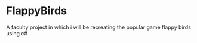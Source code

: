 # FlappyBirds
A faculty project in which i will be recreating the popular game flappy birds using c#
